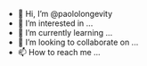 - 👋 Hi, I’m @paololongevity
- 👀 I’m interested in ...
- 🌱 I’m currently learning ...
- 💞️ I’m looking to collaborate on ...
- 📫 How to reach me ...

<!---
paololongevity/paololongevity is a ✨ special ✨ repository because its `README.md` (this file) appears on your GitHub profile.
You can click the Preview link to take a look at your changes.
--->
